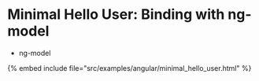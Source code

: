 # Minimal Hello User: Binding with ng-model

* ng-model

{% embed include file="src/examples/angular/minimal_hello_user.html" %}




